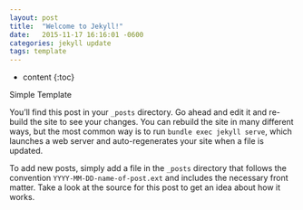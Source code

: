 ```yaml
---
layout: post
title:  "Welcome to Jekyll!"
date:   2015-11-17 16:16:01 -0600
categories: jekyll update
tags: template
---
```


* content
{:toc}

Simple Template




You’ll find this post in your `_posts` directory. Go ahead and edit it and re-build the site to see your changes. You can rebuild the site in many different ways, but the most common way is to run `bundle exec jekyll serve`, which launches a web server and auto-regenerates your site when a file is updated.

To add new posts, simply add a file in the `_posts` directory that follows the convention `YYYY-MM-DD-name-of-post.ext` and includes the necessary front matter. Take a look at the source for this post to get an idea about how it works.
